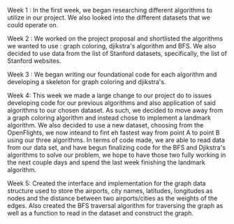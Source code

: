 Week 1 :
In the first week, we began researching different algorithms to utilize in our project. We also looked into the different datasets that we could operate on.

Week 2 :
We worked on the project proposal and shortlisted the algorithms we wanted to use : graph coloring, djikstra's algorithm and BFS. We also decided to use data from the list of Stanford datasets, specifically, the list of Stanford websites.  

Week 3 :
We began writing our foundational code for each algorithm and developing a skeleton for graph coloring and djikstra's.  

Week 4:
This week we made a large change to our project do to issues developing code for our previous algorithms and also application of said algorithms to our chosen dataset. As such, we decided to move away from a graph coloring algorithm and instead chose to implement a landmark algorithm. We also decided to use a new dataset, choosing from the OpenFlights, we now inteand to fint eh fastest way from point A to point B using our three algorithms. In terms of code made, we are able to read data from our data set, and have begun finalizing code for the BFS and Djikstra's algorithms to solve our problem, we hope to have those two fully working in the next couple days and spend the last week finishing the landmark algorithm.

Week 5: 
Created the interface and implementation for the graph data structure used to store the airports, city names, latitudes, longitudes as nodes and the distance between two airports/cities as the weights of the edges. Also created the BFS traversal algorithm for traversing the graph as well as a function to read in the dataset and construct the graph.